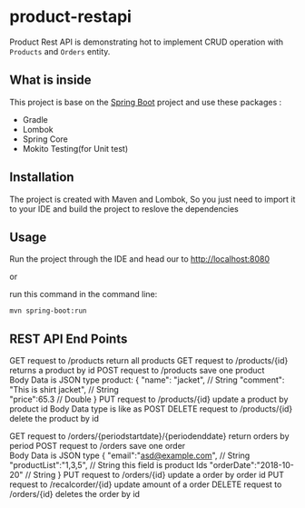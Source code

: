 # product-restapi

Product Rest API is demonstrating hot to implement CRUD operation with `Products` and `Orders` entity.

## What is inside

This project is base on the [Spring Boot](http://projects.spring.io/spring-boot) project and use these packages  :

- Gradle
- Lombok
- Spring Core
- Mokito Testing(for Unit test)

## Installation 
The project is created with Maven and Lombok, So you just need to import it to your IDE and build the project to reslove the dependencies


## Usage
Run the project through the IDE and head our to [http://localhost:8080](http://localhost:8080)

 or 

run this command in the command line:
```
mvn spring-boot:run
```

## REST API End Points

GET request to /products  return all products
GET request to /products/{id}  returns a product by id
POST request to /products  save one product  
    Body Data is JSON type
    product: 
    {
        "name": "jacket",                              // String
        "comment": "This is shirt jacket",             // String   
        "price":65.3                                   // Double
    }
PUT request  to /products/{id}  update a product by product id
    Body Data type is like as POST 
DELETE request to /products/{id}  delete the product by id

GET request to /orders/{periodstartdate}/{periodenddate}   return orders by period
POST request to /orders        save one order                      
    Body Data is JSON type
    {
        "email":"asd@example.com",                     // String
        "productList":"1,3,5",                         // String     this field is product Ids
        "orderDate":"2018-10-20"                       // String
    }
PUT request to /orders/{id}   update a order by order id
PUT request to /recalcorder/{id}   update amount of a order
DELETE request to /orders/{id} deletes the order by id






